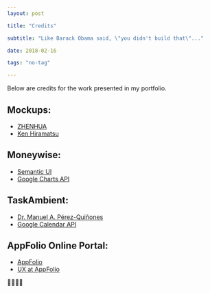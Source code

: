 ```yaml
---
layout: post

title: "Credits"

subtitle: "Like Barack Obama said, \"you didn't build that\"..."

date: 2018-02-16

tags: "no-tag"

---
```

Below are credits for the work presented in my portfolio.

## Mockups:
- [ZHENHUA](https://dribbble.com/ZHENHUA)
- [Ken Hiramatsu](https://twitter.com/kenhrmt)

## Moneywise:
- [Semantic UI](https://semantic-ui.com/)
- [Google Charts API](https://developers.google.com/chart/)

## TaskAmbient:
- [Dr. Manuel A. Pérez-Quiñones](https://webpages.uncc.edu/mperez19/)
- [Google Calendar API](https://developers.google.com/google-apps/calendar/)

## AppFolio Online Portal:
- [AppFolio](https://appfolio.com)
- [UX at AppFolio](https://appfolioux.com/)

👍🏿✌🏿
